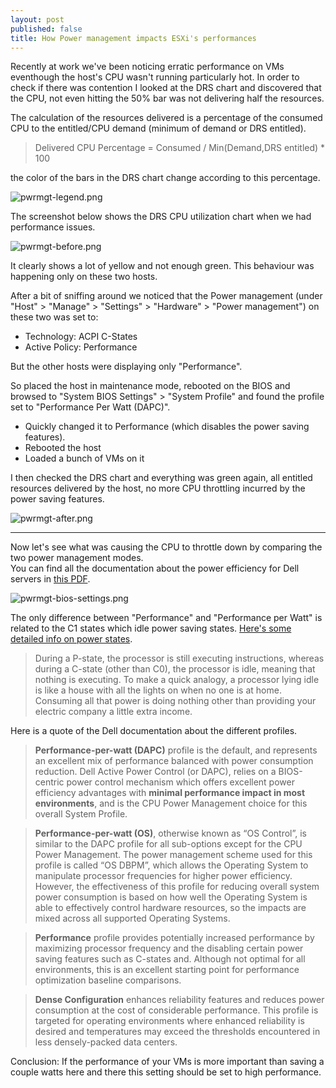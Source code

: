 ```yaml
---
layout: post
published: false
title: How Power management impacts ESXi's performances
---
```

Recently at work we've been noticing erratic performance on VMs eventhough the host's CPU wasn't running particularly hot. In order to check if there was contention I looked at the DRS chart and discovered that the CPU, not even hitting the 50% bar was not delivering half the resources.

The calculation of the resources delivered is a percentage of the consumed CPU to the entitled/CPU demand (minimum of demand or DRS entitled).

> Delivered CPU Percentage = Consumed / Min(Demand,DRS entitled) * 100

the color of the bars in the DRS chart change according to this percentage.

![pwrmgt-legend.png]({{site.baseurl}}/img/pwrmgt-legend.png)

The screenshot below shows the DRS CPU utilization chart when we had performance issues.

![pwrmgt-before.png]({{site.baseurl}}/img/pwrmgt-before.png)

It clearly shows a lot of yellow and not enough green. This behaviour was happening only on these two hosts.

After a bit of sniffing around we noticed that the Power management (under "Host" > "Manage" > "Settings" >  "Hardware" > "Power management") on these two was set to:

- Technology: ACPI C-States
- Active Policy: Performance

But the other hosts were displaying only "Performance".

So placed the host in maintenance mode, rebooted on the BIOS and browsed to "System BIOS Settings" > "System Profile" and found the profile set to "Performance Per Watt (DAPC)".

- Quickly changed it to Performance (which disables the power saving features).
- Rebooted the host
- Loaded a bunch of VMs on it

I then checked the DRS chart and everything was green again, all entitled resources delivered by the host, no more CPU throttling incurred by the power saving features.

![pwrmgt-after.png]({{site.baseurl}}/img/pwrmgt-after.png)

----

Now let's see what was causing the CPU to throttle down by comparing the two power management modes.  
You can find all the documentation about the power efficiency for Dell servers in [this PDF](https://www.google.co.uk/url?sa=t&rct=j&q=&esrc=s&source=web&cd=2&ved=0ahUKEwiQno_-zoXRAhXmIsAKHXxLBKcQFggkMAE&url=http%3A%2F%2Fen.community.dell.com%2Ftechcenter%2Fextras%2Fm%2Fwhite_papers%2F20109038%2Fdownload&usg=AFQjCNH4-UomnbVz9hqQoXscgX_aVuSiSQ&sig2=ay7sMTpkvN3wA-wtHE_hvg).

![pwrmgt-bios-settings.png]({{site.baseurl}}/img/pwrmgt-bios-settings.png)

The only difference between "Performance" and "Performance per Watt" is related to the C1 states which idle power saving states. [Here's some detailed info on power states](https://software.intel.com/en-us/articles/power-management-states-p-states-c-states-and-package-c-states).

> During a P-state, the processor is still executing instructions, whereas during a C-state (other than C0), the processor is idle, meaning that nothing is executing. To make a quick analogy, a processor lying idle is like a house with all the lights on when no one is at home. Consuming all that power is doing nothing other than providing your electric company a little extra income.

Here is a quote of the Dell documentation about the different profiles.

> **Performance-per-watt (DAPC)** profile is the default, and represents an excellent mix of performance balanced with power consumption reduction. Dell Active Power Control (or DAPC), relies on a BIOS-centric power control mechanism which offers excellent power efficiency advantages with **minimal performance impact in most environments**, and is the CPU Power Management choice for this overall System Profile.

> **Performance-per-watt (OS)**, otherwise known as “OS Control”, is similar to the DAPC profile for all sub-options except for the CPU Power Management. The power management scheme used for this profile is called “OS DBPM”, which allows the Operating System to manipulate processor frequencies for higher power efficiency. However, the effectiveness of this profile for reducing overall system power consumption is based on how well the Operating System is able to effectively control hardware resources, so the impacts are mixed across all supported Operating Systems.

> **Performance** profile provides potentially increased performance by maximizing processor frequency and the disabling certain power saving features such as C-states and. Although not optimal for all environments, this is an excellent starting point for performance optimization baseline comparisons.

> **Dense Configuration** enhances reliability features and reduces power consumption at the cost of considerable performance. This profile is targeted for operating environments where enhanced reliability is desired and temperatures may exceed the thresholds encountered in less densely-packed data centers.

Conclusion: If the performance of your VMs is more important than saving a couple watts here and there this setting should be set to high performance.